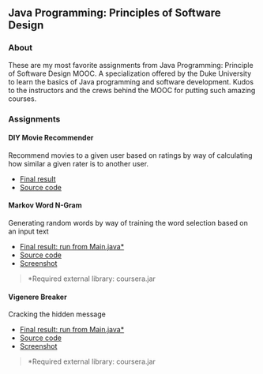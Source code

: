 ## Java Programming: Principles of Software Design

### About
These are my most favorite assignments from Java Programming: Principle of Software Design MOOC.
A specialization offered by the Duke University to learn the basics of Java programming and software development.
Kudos to the instructors and the crews behind the MOOC for putting such amazing courses.

### Assignments
#### DIY Movie Recommender
Recommend movies to a given user  based on ratings by way of calculating how
similar a given rater is to another user.

* [Final result](http://www.dukelearntoprogram.com/capstone/recommender.php?id=E9UnRgv1lpmA5N)
* [Source code](https://github.com/vinsensiusfernandi/JavaProgrammingFundamentals-Duke_Assignment/tree/master/MovieRecommender/src)

#### Markov Word N-Gram
Generating random words by way of training the word selection based on an input text

* [Final result: run from Main.java*](https://github.com/vinsensiusfernandi/JavaProgrammingFundamentals-Duke_Assignment/blob/master/WordNGram/src/Main.java)
* [Source code](https://github.com/vinsensiusfernandi/JavaProgrammingFundamentals-Duke_Assignment/blob/master/WordNGram/src)
* [Screenshot](https://github.com/vinsensiusfernandi/JavaProgrammingFundamentals-Duke_Assignment/blob/master/WordNGram/screenshot/Capture-1.JPG)
> \*Required external library: coursera.jar

#### Vigenere Breaker
Cracking the hidden message

* [Final result: run from Main.java*](https://github.com/vinsensiusfernandi/JavaProgrammingFundamentals-Duke_Assignment/blob/master/VigenereBreaker/src/Main.java)
* [Source code](https://github.com/vinsensiusfernandi/JavaProgrammingFundamentals-Duke_Assignment/blob/master/VigenereBreaker/src)
* [Screenshot](https://github.com/vinsensiusfernandi/JavaProgrammingFundamentals-Duke_Assignment/blob/master/VigenereBreaker/screenshot/Capture.JPG)
> \*Required external library: coursera.jar
